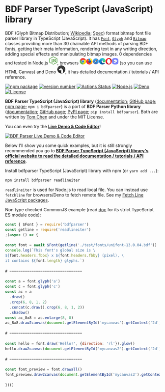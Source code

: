 # BDF Parser TypeScript (JavaScript) library

BDF (Glyph Bitmap Distribution; [Wikipedia](https://en.wikipedia.org/wiki/Glyph_Bitmap_Distribution_Format); [Spec](https://font.tomchen.org/bdf_spec/)) format bitmap font file parser library in TypeScript (JavaScript). It has [`Font`](https://font.tomchen.org/bdfparser_js/font), [`Glyph`](https://font.tomchen.org/bdfparser_js/glyph) and [`Bitmap`](https://font.tomchen.org/bdfparser_js/bitmap) classes providing more than 30 chainable API methods of parsing BDF fonts, getting their meta information, rendering text in any writing direction, adding special effects and manipulating bitmap images. 0 dependencies and tested in Node.js <img src="https://raw.githubusercontent.com/tomchen/fetchline/main/images/node.svg" title="Node.js" alt="Node.js" width="26px" height="26px">, browsers <img src="https://raw.githubusercontent.com/tomchen/fetchline/main/images/chrome.svg" title="Google Chrome" alt="Google Chrome" width="21px" height="21px"><img src="https://raw.githubusercontent.com/tomchen/fetchline/main/images/firefox.svg" title="Firefox" alt="Firefox" width="21px" height="21px"><img src="https://raw.githubusercontent.com/tomchen/fetchline/main/images/safari.svg" title="Safari" alt="Safari" width="21px" height="21px"><img src="https://raw.githubusercontent.com/tomchen/fetchline/main/images/edge.svg" title="Microsoft Edge" alt="Microsoft Edge" width="21px" height="21px"><img src="https://raw.githubusercontent.com/tomchen/fetchline/main/images/opera.svg" title="Opera" alt="Opera" width="21px" height="21px"><img src="https://raw.githubusercontent.com/tomchen/fetchline/main/images/samsung_internet.svg" title="Samsung Internet" alt="Samsung Internet" width="21px" height="21px"> (so you can use HTML Canvas) and Deno <img src="https://raw.githubusercontent.com/tomchen/fetchline/main/images/deno.svg" title="Deno" alt="Deno" width="26px" height="26px">, it has detailed documentation / tutorials / API reference.

[![npm package](https://img.shields.io/badge/npm%20i-bdfparser-brightgreen)](https://www.npmjs.com/package/bdfparser) [![version number](https://img.shields.io/npm/v/bdfparser?color=green&label=version)](https://github.com/tomchen/bdfparser/releases) [![Actions Status](https://github.com/tomchen/bdfparser/workflows/Test/badge.svg)](https://github.com/tomchen/bdfparser/actions) [![Node.js](https://img.shields.io/badge/node-%3E=12.0-brightgreen.svg?logo=node.js)](https://nodejs.org/) [![Deno](https://img.shields.io/badge/deno-%3E=1.3.0-white.svg?logo=deno)](https://deno.land/x/bdfparser) [![License](https://img.shields.io/github/license/tomchen/bdfparser)](https://github.com/tomchen/bdfparser/blob/main/LICENSE)

**BDF Parser TypeScript (JavaScript) library** ([documentation](https://font.tomchen.org/bdfparser_js/); [GitHub page](https://github.com/tomchen/bdfparser-js); [npm page](https://www.npmjs.com/package/bdfparser); `npm i bdfparser`) is a port of **BDF Parser Python library** ([documentation](https://font.tomchen.org/bdfparser_py/); [GitHub page](https://github.com/tomchen/bdfparser); [PyPI page](https://pypi.org/project/bdfparser/); `pip install bdfparser`). Both are written by [Tom Chen](https://github.com/tomchen/) and under the MIT License.

You can even try the [**Live Demo & Code Editor**](https://font.tomchen.org/bdfparser_js/editor)!

<a href="https://font.tomchen.org/bdfparser_js/editor" title="BDF Parser Live Demo & Code Editor"><img src="https://font.tomchen.org/img/bdfparser_js/bdfparser_live_editor_demo.gif" width="700" alt="BDF Parser Live Demo & Code Editor"></a>

Below I'll show you some quick examples, but it is still strongly recommended you go to [**BDF Parser TypeScript (JavaScript) library's official website to read the detailed documentation / tutorials / API reference**](https://font.tomchen.org/bdfparser_js/).

Install bdfparser TypeScript (JavaScript) library with npm (or `yarn add ...`):

```bash
npm install bdfparser readlineiter
```

`readlineiter` is used for Node.js to read local file. You can instead use `fetchline` for browsers/Deno to fetch remote file. See my [Fetch Line JavaScript packages](https://github.com/tomchen/fetchline).

Non type checked CommonJS example (read [doc](https://font.tomchen.org/bdfparser_js/) for its strict TypeScript ES module code):

```js
const { $Font } = require('bdfparser')
const getline = require('readlineiter')
;(async () => {

const font = await $Font(getline('./test/fonts/unifont-13.0.04.bdf'))
console.log(`This font's global size is \
${font.headers.fbbx} x ${font.headers.fbby} (pixel), \
it contains ${font.length} glyphs.`)

# =================================

const a = font.glyph('a')
const c = font.glyph('c')
const ac = a
  .draw()
  .crop(6, 8, 1, 2)
  .concat(c.draw().crop(6, 8, 1, 2))
  .shadow()
const ac_8x8 = ac.enlarge(8, 8)
ac_8x8.draw2canvas(document.getElementById('mycanvas').getContext('2d'))

# =================================

const hello = font.draw('Hello!', {direction: 'rl'}).glow()
hello.draw2canvas(document.getElementById('mycanvas2').getContext('2d'))

# =================================

const font_preview = font.drawall()
font_preview.draw2canvas(document.getElementById('mycanvas3').getContext('2d'))

})()
```
